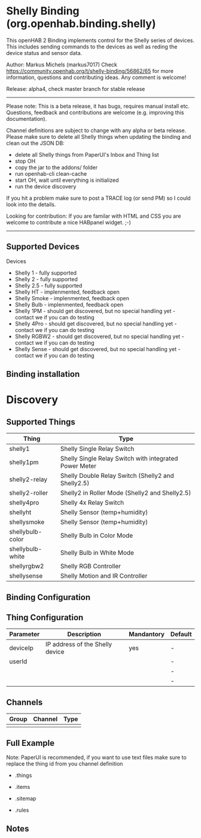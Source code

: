 # Shelly Binding (org.openhab.binding.shelly)

This openHAB 2 Binding implements control for the Shelly series of devices. This includes sending commands to the devices as well as reding the device status and sensor data.

Author: Markus Michels (markus7017)
Check  https://community.openhab.org/t/shelly-binding/56862/65 for more information, questions and contributing ideas. Any comment is welcome!

Release: alpha4, check master branch for stable release

---



Please note:
This is a beta release, it has bugs, requires manual install etc. Questions, feedback and contributions are welcome (e.g. improving this documentation).

Channel definitions are subject to change with any alpha or beta release. Please make sure to delete all Shelly things when updating the binding and clean out the JSON DB:
- delete all Shelly things from PaperUI's Inbox and Thing list
- stop OH
- copy the jar to the addons/ folder
- run openhab-cli clean-cache
- start OH, wait until everything is initialized
- run the device discovery

If you hit a problem make sure to post a TRACE log (or send PM) so I could look into the details.

Looking for contribution: If you are familar with HTML and CSS you are welcome to contribute a nice HABpanel widget. ;-)

---

## Supported Devices

Devices

* Shelly 1     - fully supported
* Shelly 2     - fully supported
* Shelly 2.5   - fully supported
* Shelly HT    - implenmented, feedback open
* Shelly Smoke - implenmented, feedback open
* Shelly Bulb  - implenmented, feedback open
* Shelly 1PM   - should get discovered, but no special handling yet - contact we if you can do testing
* Shelly 4Pro  - should get discovered, but no special handling yet - contact we if you can do testing
* Shelly RGBW2 - should get discovered, but no special handling yet - contact we if you can do testing
* Shelly Sense - should get discovered, but no special handling yet - contact we if you can do testing

## Binding installation

# Discovery

## Supported Things

|Thing             |Type                                                       |
|------------------|-----------------------------------------------------------|
| shelly1          | Shelly Single Relay Switch                                |
| shelly1pm        | Shelly Single Relay Switch with integrated Power Meter    |
| shelly2-relay    | Shelly Double Relay Switch (Shelly2 and Shelly2.5)        |
| shelly2-roller   | Shelly2 in Roller Mode (Shelly2 and Shelly2.5)            |
| shelly4pro       | Shelly 4x Relay Switch                                    |
| shellyht         | Shelly Sensor (temp+humidity)                             |
| shellysmoke      | Shelly Sensor (temp+humidity)                             |
| shellybulb-color | Shelly Bulb in Color Mode                                 |
| shellybulb-white | Shelly Bulb in White Mode                                 |
| shellyrgbw2      | Shelly RGB Controller                                     |
| shellysense      | Shelly Motion and IR Controller                           |



## Binding Configuration


## Thing Configuration

|Parameter  |Description                                                       |Mandantory|Default         |
|-----------|------------------------------------------------------------------|----------|----------------|
|deviceIp   | IP address of the Shelly device                                  |    yes   |       -        |
|userId   |                                   |       |       -        |
|   |                                   |       |       -        |
|   |                                   |       |       -        |

## Channels

|Group      | Channel   |Type                                                                              |
|-----------|-----------|----------------------------------------------------------------------------------|
|    |  |             |


## Full Example

Note: PaperUI is recommended, if you want to use text files make sure to replace the thing id from you channel definition 

* .things

* .items


* .sitemap

* .rules

## Notes

